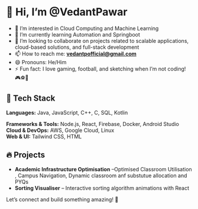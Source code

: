 # 👋 Hi, I’m @VedantPawar  

- 👀 I’m interested in Cloud Computing and Machine Learning  
- 🌱 I’m currently learning Automation and Springboot  
- 💞️ I’m looking to collaborate on projects related to scalable applications, cloud-based solutions, and full-stack development  
- 📫 How to reach me: **vedantpofficial@gmail.com**  
- 😄 Pronouns: He/Him  
- ⚡ Fun fact: I love gaming, football, and sketching when I’m not coding! 🎮⚽🎨  

## 🚀 Tech Stack  
**Languages:** Java, JavaScript, C++, C, SQL, Kotlin

**Frameworks & Tools:** Node.js, React, Firebase, Docker, Android Studio  
**Cloud & DevOps:** AWS, Google Cloud, Linux  
**Web & UI:** Tailwind CSS, HTML  

## 🔥 Projects  
- **Academic Infrastructure Optimisation** –Optimised Classroom Utilisation , Campus Navigation, Dynamic classroom anf substutue allocation and PYQs  
- **Sorting Visualiser** – Interactive sorting algorithm animations with React  

Let’s connect and build something amazing! 🚀  


<!---
justVedantt/justVedantt is a ✨ special ✨ repository because its `README.md` (this file) appears on your GitHub profile.
You can click the Preview link to take a look at your changes.
--->
